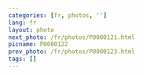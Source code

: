 ```yaml
---
categories: [fr, photos, '']
lang: fr
layout: photo
next_photo: /fr/photos/P0000121.html
picname: P0000122
prev_photo: /fr/photos/P0000123.html
tags: []
---
```


